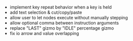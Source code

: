 - implement key repeat behavior when a key is held
- add text selection & cut/copy/paste
- allow user to let nodes execute without manually stepping
- allow optional comma between instruction arguments
- replace "LAST" gizmo by "IDLE" percentage gizmo
- fix io arrow and value overlapping